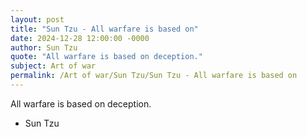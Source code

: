 ```yaml
---
layout: post
title: "Sun Tzu - All warfare is based on"
date: 2024-12-28 12:00:00 -0000
author: Sun Tzu
quote: "All warfare is based on deception."
subject: Art of war
permalink: /Art of war/Sun Tzu/Sun Tzu - All warfare is based on
---
```


All warfare is based on deception.

- Sun Tzu
